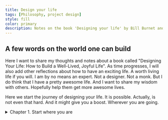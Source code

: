 ```yaml
---
title: Design your life
tags: [Philosophy, project design]
style: fill
color: primary
description: Notes on the book 'Designing your life' by Bill Burnet and Dave Evans.  
---
```

## A few words on the world one can build

Here I want to share my thoughts and notes about a book called "Designing Your Life: How to Build a Well-Lived, Joyful Life". As time progresses, I will also add other reflections about how to have an exciting life. A worth living life if you will. I am by no means an expert. Not a designer. Not a monk. But I do think that I have a pretty awesome life. And I want to share my wisdom with others. Hopefully help them get more awesome lives.

Here we start the journey of designing your life. It is possible. Actually, is not even that hard. And it might give you a boost. Wherever you are going.

<!-- Include Chapter 1 of  -->
<details>
  <summary> Chapter 1. Start where you are </summary>
<div w3-include-html = "/assets/documents/design_your_life/Chapter 1. Start where you are.md"></div>
</details>





<!---
Define w3-include- html function.
Include function in the script.
This code is needed to render .html files in the script.
--->
<script>
function includeHTML() {
  var z, i, elmnt, file, xhttp;
  /* Loop through a collection of all HTML elements: */
  z = document.getElementsByTagName("*");
  for (i = 0; i < z.length; i++) {
    elmnt = z[i];
    /*search for elements with a certain atrribute:*/
    file = elmnt.getAttribute("w3-include-html");
    if (file) {
      /* Make an HTTP request using the attribute value as the file name: */
      xhttp = new XMLHttpRequest();
      xhttp.onreadystatechange = function() {
        if (this.readyState == 4) {
          if (this.status == 200) {elmnt.innerHTML = this.responseText;}
          if (this.status == 404) {elmnt.innerHTML = "Page not found.";}
          /* Remove the attribute, and call this function once more: */
          elmnt.removeAttribute("w3-include-html");
          includeHTML();
        }
      }
      xhttp.open("GET", file, true);
      xhttp.send();
      /* Exit the function: */
      return;
    }
  }
}
</script>

<script>
includeHTML();
</script>
